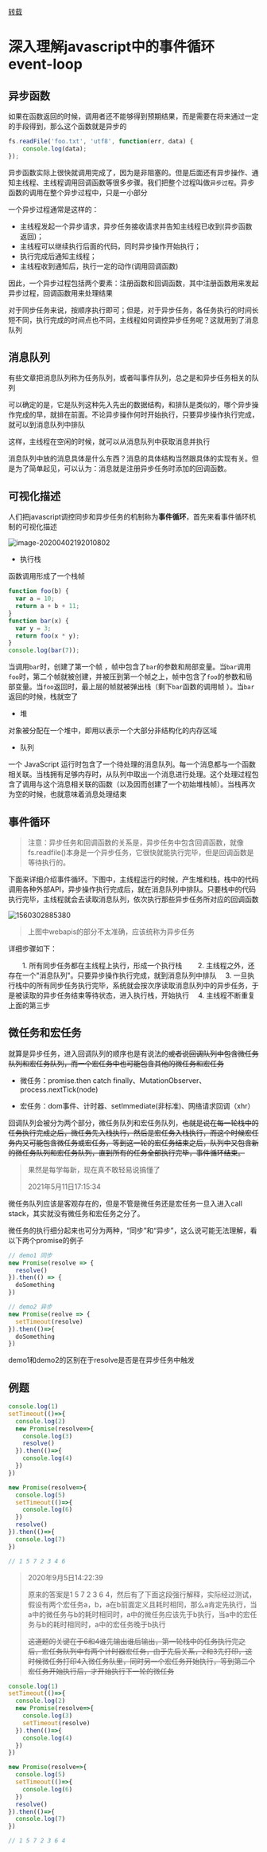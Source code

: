 [转载](https://www.cnblogs.com/xiaohuochai/p/8527618.html)

# 深入理解javascript中的事件循环event-loop

## 异步函数

如果在函数返回的时候，调用者还不能够得到预期结果，而是需要在将来通过一定的手段得到，那么这个函数就是异步的

```js
fs.readFile('foo.txt', 'utf8', function(err, data) {
    console.log(data);
});
```

异步函数实际上很快就调用完成了，因为是非阻塞的。但是后面还有异步操作、通知主线程、主线程调用回调函数等很多步骤。我们把整个过程叫做`异步过程`。异步函数的调用在整个异步过程中，只是一小部分

一个异步过程通常是这样的：

- 主线程发起一个异步请求，异步任务接收请求并告知主线程已收到(异步函数返回)；
- 主线程可以继续执行后面的代码，同时异步操作开始执行；
- 执行完成后通知主线程；
- 主线程收到通知后，执行一定的动作(调用回调函数)

因此，一个异步过程包括两个要素：注册函数和回调函数，其中注册函数用来发起异步过程，回调函数用来处理结果

对于同步任务来说，按顺序执行即可；但是，对于异步任务，各任务执行的时间长短不同，执行完成的时间点也不同，主线程如何调控异步任务呢？这就用到了消息队列

## 消息队列

有些文章把消息队列称为任务队列，或者叫事件队列，总之是和异步任务相关的队列

可以确定的是，它是队列这种先入先出的数据结构，和排队是类似的，哪个异步操作完成的早，就排在前面。不论异步操作何时开始执行，只要异步操作执行完成，就可以到消息队列中排队

这样，主线程在空闲的时候，就可以从消息队列中获取消息并执行

消息队列中放的消息具体是什么东西？消息的具体结构当然跟具体的实现有关。但是为了简单起见，可以认为：消息就是注册异步任务时添加的回调函数。

## 可视化描述

人们把javascript调控同步和异步任务的机制称为**事件循环**，首先来看事件循环机制的可视化描述

![image-20200402192010802](assets/image-20200402192010802.png)

- 执行栈

函数调用形成了一个栈帧

```js
function foo(b) {
  var a = 10;
  return a + b + 11;
}
function bar(x) {
  var y = 3;
  return foo(x * y);
}
console.log(bar(7));
```

当调用`bar`时，创建了第一个帧 ，帧中包含了`bar`的参数和局部变量。当`bar`调用`foo`时，第二个帧就被创建，并被压到第一个帧之上，帧中包含了`foo`的参数和局部变量。当`foo`返回时，最上层的帧就被弹出栈（剩下`bar`函数的调用帧 ）。当`bar`返回的时候，栈就空了

- 堆

对象被分配在一个堆中，即用以表示一个大部分非结构化的内存区域

- 队列

一个 JavaScript 运行时包含了一个待处理的消息队列。每一个消息都与一个函数相关联。当栈拥有足够内存时，从队列中取出一个消息进行处理。这个处理过程包含了调用与这个消息相关联的函数（以及因而创建了一个初始堆栈帧）。当栈再次为空的时候，也就意味着消息处理结束

## 事件循环

> 注意：异步任务和回调函数的关系是，异步任务中包含回调函数，就像fs.readfile()本身是一个异步任务，它很快就能执行完毕，但是回调函数是等待执行的。

下面来详细介绍事件循环。下图中，主线程运行的时候，产生堆和栈，栈中的代码调用各种外部API，异步操作执行完成后，就在消息队列中排队。只要栈中的代码执行完毕，主线程就会去读取消息队列，依次执行那些异步任务所对应的回调函数

![1560302885380](assets/1560302885380.png)

> 上图中webapis的部分不太准确，应该统称为异步任务

详细步骤如下：

　　1. 所有同步任务都在主线程上执行，形成一个执行栈
　　2. 主线程之外，还存在一个"消息队列"。只要异步操作执行完成，就到消息队列中排队
  　3. 一旦执行栈中的所有同步任务执行完毕，系统就会按次序读取消息队列中的异步任务，于是被读取的异步任务结束等待状态，进入执行栈，开始执行
  　4. 主线程不断重复上面的第三步

## 微任务和宏任务

就算是异步任务，进入回调队列的顺序也是有说法的~~或者说回调队列中包含微任务队列和宏任务队列，而一个宏任务中也可能包含其他的微任务和宏任务~~

- 微任务：promise.then catch finally、MutationObserver、process.nextTick(node)

- 宏任务：dom事件、计时器、setImmediate(非标准)、网络请求回调（xhr）

回调队列会被分为两个部分，微任务队列和宏任务队列，~~也就是说在每一轮栈中的任务执行完成之后，微任务先入栈执行，然后是宏任务入栈执行，而这个时候宏任务内又可能包含微任务或宏任务，等到这一轮的宏任务结束之后，队列中又包含新的微任务队列和宏任务队列，直到所有的任务全部执行完毕，事件循环结束。~~

> 果然是每学每新，现在真不敢轻易说搞懂了
>
> 2021年5月11日17:15:34

微任务队列应该是客观存在的，但是不管是微任务还是宏任务一旦入进入call stack，其实就没有微任务和宏任务之分了。

微任务的执行细分起来也可分为两种，“同步”和“异步”，这么说可能无法理解，看以下两个promise的例子

```js
// demo1 同步
new Promise(resolve => {
  resolve()
}).then(() => {
  doSomething
})
```

```js
// demo2 异步
new Promise(reolve => {
  setTimeout(resolve)
}).then(()=>{
  doSomething
})
```

demo1和demo2的区别在于resolve是否是在异步任务中触发

## 例题

```js
console.log(1)
setTimeout(()=>{
  console.log(2)
  new Promise(resolve=>{
    console.log(3)
    resolve()
  }).then(()=>{
    console.log(4)
  })
})

new Promise(resolve=>{
  console.log(5)
  setTimeout(()=>{
    console.log(6)
  })
  resolve()
}).then(()=>{
  console.log(7)
})

// 1 5 7 2 3 4 6
```

> 2020年9月5日14:22:39
>
> 原来的答案是1 5 7 2 3 6 4，然后有了下面这段强行解释，实际经过测试，假设有两个宏任务a，b，a在b前面定义且耗时相同，那么a肯定先执行，当a中的微任务与b的耗时相同时，a中的微任务应该先于b执行，当a中的宏任务与b的耗时相同时，a中的宏任务晚于b执行
>
> ~~这道题的关键在于6和4谁先输出谁后输出，第一轮栈中的任务执行完之后，宏任务队列中有两个计时器宏任务，由于先后关系，2和3先打印，这时候微任务打印4入微任务队里，同时另一个宏任务开始执行，等到第二个宏任务开始执行后，才开始执行下一轮的微任务~~

```js
console.log(1)
setTimeout(()=>{
  console.log(2)
  new Promise(resolve=>{
    console.log(3)
    setTimeout(resolve)
  }).then(()=>{
    console.log(4)
  })
})

new Promise(resolve=>{
  console.log(5)
  setTimeout(()=>{
    console.log(6)
  })
  resolve()
}).then(()=>{
  console.log(7)
})

// 1 5 7 2 3 6 4
```

